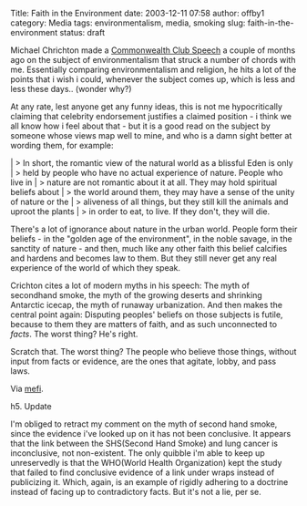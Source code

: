 Title: Faith in the Environment
date: 2003-12-11 07:58
author: offby1
category: Media
tags: environmentalism, media, smoking
slug: faith-in-the-environment
status: draft

Michael Chrichton made a [Commonwealth Club Speech](http://www.crichton-official.com/speeches/speeches_quote05.html) a couple of months ago on the subject of environmentalism that struck a number of chords with me. Essentially comparing environmentalism and religion, he hits a lot of the points that i wish i could, whenever the subject comes up, which is less and less these days.. (wonder why?)

At any rate, lest anyone get any funny ideas, this is not me hypocritically claiming that celebrity endorsement justifies a claimed position - i think we all know how i feel about that - but it is a good read on the subject by someone whose views map well to mine, and who is a damn sight better at wording them, for example:

| \> In short, the romantic view of the natural world as a blissful Eden is only
| \> held by people who have no actual experience of nature. People who live in
| \> nature are not romantic about it at all. They may hold spiritual beliefs about
| \> the world around them, they may have a sense of the unity of nature or the
| \> aliveness of all things, but they still kill the animals and uproot the plants
| \> in order to eat, to live. If they don't, they will die.

There's a lot of ignorance about nature in the urban world. People form their beliefs - in the "golden age of the environment", in the noble savage, in the sanctity of nature - and then, much like any other faith this belief calcifies and hardens and becomes law to them. But they still never get any real experience of the world of which they speak.

Crichton cites a lot of modern myths in his speech: The myth of secondhand smoke, the myth of the growing deserts and shrinking Antarctic icecap, the myth of runaway urbanization. And then makes the central point again: Disputing peoples' beliefs on those subjects is futile, because to them they are matters of faith, and as such unconnected to _facts_. The worst thing? He's right.

Scratch that. The worst thing? The people who believe those things, without input from facts or evidence, are the ones that agitate, lobby, and pass laws.

Via [mefi](http://www.metafilter.com/mefi/30161).

h5. Update

I'm obliged to retract my comment on the myth of second hand smoke, since the evidence i've looked up on it has not been conclusive. It appears that the link between the SHS(Second Hand Smoke) and lung cancer is inconclusive, not non-existent. The only quibble i'm able to keep up unreservedly is that the WHO(World Health Organization) kept the study that failed to find conclusive evidence of a link under wraps instead of publicizing it. Which, again, is an example of rigidly adhering to a doctrine instead of facing up to contradictory facts. But it's not a lie, per se.
